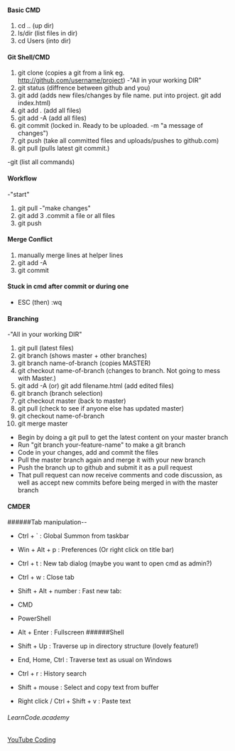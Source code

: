 #### Basic CMD 
1. cd .. (up dir)
2. ls/dir (list files in dir)
3. cd Users (into dir)
#### Git Shell/CMD
1. git clone (copies a git from a link eg. http://github.com/username/project)
-"All in your working DIR"
2. git status (diffrence between github and you)
3. git add (adds new files/changes by file name. put into project. git add index.html)
4. git add . (add all files)
5. git add -A (add all files)
6. git commit (locked in. Ready to be uploaded. -m "a message of changes")
7. git push (take all committed files and uploads/pushes to github.com)
8. git pull (pulls latest git commit.)

-git (list all commands)

#### Workflow
-"start"
1. git pull
-"make changes"
2. git add
3 .commit a file or all files
4. git push
#### Merge Conflict

1. manually merge lines at helper lines
2. git add -A
3. git commit

#### Stuck in cmd after commit or during one

- ESC (then) :wq

#### Branching
-"All in your working DIR"
1. git pull (latest files)
2. git branch (shows master + other branches)
3. git branch name-of-branch (copies MASTER)
4. git checkout name-of-branch (changes to branch. Not going to mess with Master.)
5. git add -A (or) git add filename.html (add edited files)
6. git branch (branch selection)
7. git checkout master (back to master)
8. git pull (check to see if anyone else has updated master)
9. git checkout name-of-branch
10. git merge master

- Begin by doing a git pull to get the latest content on your master branch
- Run "git branch your-feature-name" to make a git branch
- Code in your changes, add and commit the files
- Pull the master branch again and merge it with your new branch
- Push the branch up to github and submit it as a pull request
- That pull request can now receive comments and code discussion, as well as accept new commits before being merged in with the master branch


#### CMDER
######Tab manipulation--

- Ctrl + ` : Global Summon from taskbar
- Win + Alt + p : Preferences (Or right click on title bar)
- Ctrl + t : New tab dialog (maybe you want to open cmd as admin?)
- Ctrl + w : Close tab
- Shift + Alt + number : Fast new tab:
- CMD
- PowerShell
- Alt + Enter : Fullscreen
######Shell

- Shift + Up : Traverse up in directory structure (lovely feature!)
- End, Home, Ctrl : Traverse text as usual on Windows
- Ctrl + r : History search
- Shift + mouse : Select and copy text from buffer
- Right click / Ctrl + Shift + v : Paste text

###### LearnCode.academy
[YouTube Coding](https://www.youtube.com/channel/UCVTlvUkGslCV_h-nSAId8Sw)
